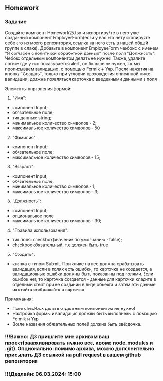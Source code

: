 ## Homework

### Задание

Создайте компоент Homework25.tsx и испортируйте в него уже созданный компонент EmployeeForm(если у вас его нету скопируйте себе его из моего репозитория, ссылка на него есть в нашей общей группе в слаке). Добавьте в компонент EmployeeForm чекбокс c именем "Я согласен с политикой обработкой данных" после поля "Должность". Чебокс отдельным компонентом делать не нужно! Также, удалите логику где у нас показывается alert, он больше не нужен, т.к мы прописываем валидацию, с помощью Formik + Yup. После нажатия на кнопку "Создать", только при условии прохождения описанной ниже валидации, должна появляться карточка с введенными данными в поля

Элементы управления формой:

1. "Имя":

- компонент Input;
- обязательное поле;
- тип данных: string;
- минимальное количество символов - 2;
- максимальное количество символов - 50

2. "Фамилия":

- компонент Input;
- обязательное поле;
- максимальное количество символов - 15;

3. "Возраст":

- компонент Input;
- обязательное поле;
- минимальное количество символов - 1;
- максимальное количество символов - 3;

3. "Должность":

- компонент Input;
- опциональное поле;
- максимальное количество символов - 30;

4.  "Правила использования":

- тип поля: checkbox(значение по умолчанию - false);
- checkbox обязательный, т.е должен быть true

5.  "Создать":

- кнопка с типом Submit. При клике на нее должна срабатывать валидация, если в полях есть ошибки, то карточка не создается, а валидационные ошибки должны быть показанны под полями. Если ошибок нет, то карточка создается - данные для карточки кладите в отделный стейт при ее создании в виде обьекта и затем эти данные из стейта отображайте в карточке

Примечания:

- Поле checkbox делать отдельным компонентом не нужно!
- Настройка формы и валидация должны быть выполнены с помощью Formik и Yup
- Возле названия обязательных полей должна быть звёздочка.

### !!!Важно: ДЗ пришлите мне архивом ваш проект(заархивировать нужно все, кроме node_modules и .git). Опционально: помимо архива, можно дополнительно присылать ДЗ ссылкой на pull request в вашем github репозитории

### !!!Дедлайн: 06.03.2024: 15:00
